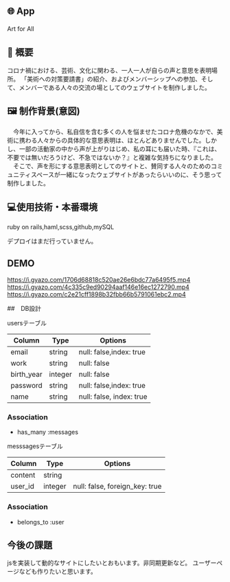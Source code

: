 ## 🌐 App 
Art for All
　
## 💬 概要
  コロナ禍における、芸術、文化に関わる、一人一人が自らの声と意思を表明場所。
「美術への対策要請書」の紹介、およびメンバーシップへの参加、そして、メンバーである人々の交流の場としてのウェブサイトを制作しました。

## 🖼 制作背景(意図)
　今年に入ってから、私自信を含む多くの人を悩ませたコロナ危機のなかで、美術に携わる人々からの具体的な意思表明は、ほとんどありませんでした。しかし、一部の活動家の中から声が上がりはじめ、私の耳にも届いた時、『これは、不要では無いだろうけど、不急ではないか？』と複雑な気持ちになりました。
　そこで、声を形にする意思表明としてのサイトと、賛同する人々のためのコミュニティスペースが一緒になったウェブサイトがあったらいいのに、そう思って制作しました。

## 💻使用技術・本番環境
ruby on rails,haml,scss,github,mySQL

デプロイはまだ行っていません。

## DEMO

https://i.gyazo.com/1706d68818c520ae26e6bdc77a6495f5.mp4
https://i.gyazo.com/4c335c9ed90294aaf146e16ec1272790.mp4
https://i.gyazo.com/c2e21cff1898b32fbb66b5791061ebc2.mp4


##　DB設計

usersテーブル

|Column|Type|Options|
|------|----|-------|
|email|string|null: false,index: true|
|work|string|null: false|
|birth_year|integer|null: false|
|password|string|null: false,index: true|
|name|string|null: false, index: true|

### Association
- has_many :messages

messsagesテーブル

|Column|Type|Options|
|------|----|-------|
|content|string|
|user_id|integer|null: false, foreign_key: true|

### Association
- belongs_to :user


## 今後の課題

jsを実装して動的なサイトにしたいとおもいます。非同期更新など。
ユーザーページなども作りたいと思います。